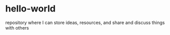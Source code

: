 # hello-world
repository where I can store ideas, resources, and share and discuss things with others
